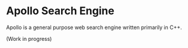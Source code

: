 # Apollo Search Engine #

Apollo is a general purpose web search engine written primarily in C++. 

(Work in progress)